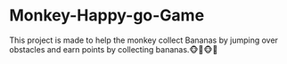 # Monkey-Happy-go-Game
This project is made to help the monkey collect Bananas by jumping over obstacles and earn points by collecting bananas.🐵🍌🐵🍌
